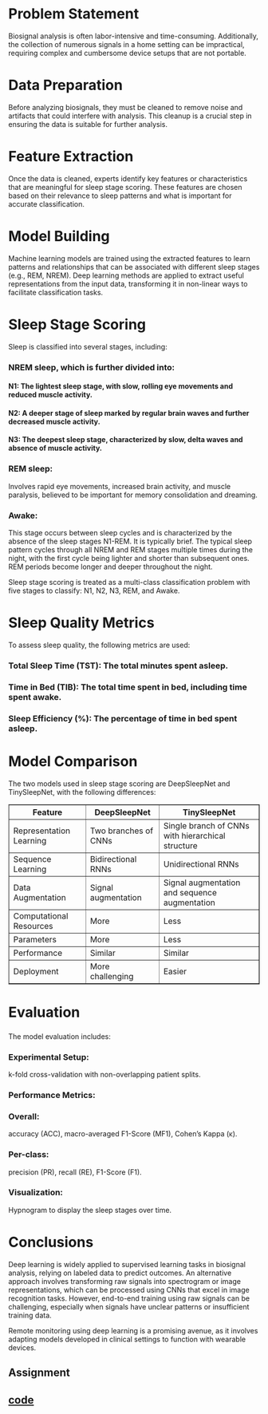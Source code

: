 <h1>Problem Statement</h1>
Biosignal analysis is often labor-intensive and time-consuming. Additionally, the collection of numerous signals in a home setting can be impractical, requiring complex and cumbersome device setups that are not portable.

<h1>Data Preparation</h1>
Before analyzing biosignals, they must be cleaned to remove noise and artifacts that could interfere with analysis. This cleanup is a crucial step in ensuring the data is suitable for further analysis.

<h1>Feature Extraction</h1>
Once the data is cleaned, experts identify key features or characteristics that are meaningful for sleep stage scoring. These features are chosen based on their relevance to sleep patterns and what is important for accurate classification.

<h1>Model Building</h1>
Machine learning models are trained using the extracted features to learn patterns and relationships that can be associated with different sleep stages (e.g., REM, NREM). Deep learning methods are applied to extract useful representations from the input data, transforming it in non-linear ways to facilitate classification tasks.

<h1>Sleep Stage Scoring</h1>
Sleep is classified into several stages, including:

<h3>NREM sleep, which is further divided into:</h3>
<h4>N1: The lightest sleep stage, with slow, rolling eye movements and reduced muscle activity.</h4>
<h4>N2: A deeper stage of sleep marked by regular brain waves and further decreased muscle activity.</h4>
<h4>N3: The deepest sleep stage, characterized by slow, delta waves and absence of muscle activity.</h4>
<h3>REM sleep:</h3> Involves rapid eye movements, increased brain activity, and muscle paralysis, believed to be important for memory consolidation and dreaming.
<h3>Awake:</h3> This stage occurs between sleep cycles and is characterized by the absence of the sleep stages N1-REM. It is typically brief.
The typical sleep pattern cycles through all NREM and REM stages multiple times during the night, with the first cycle being lighter and shorter than subsequent ones. REM periods become longer and deeper throughout the night.

Sleep stage scoring is treated as a multi-class classification problem with five stages to classify: N1, N2, N3, REM, and Awake.

<h1>Sleep Quality Metrics</h1>
To assess sleep quality, the following metrics are used:

<h3>Total Sleep Time (TST): The total minutes spent asleep.</h3>
<h3>Time in Bed (TIB): The total time spent in bed, including time spent awake.</h3>
<h3>Sleep Efficiency (%): The percentage of time in bed spent asleep.</h3>
<h1>Model Comparison</h1>
The two models used in sleep stage scoring are DeepSleepNet and TinySleepNet, with the following differences:

<table border="1">
  <thead>
    <tr>
      <th>Feature</th>
      <th>DeepSleepNet</th>
      <th>TinySleepNet</th>
    </tr>
  </thead>
  <tbody>
    <tr>
      <td>Representation Learning</td>
      <td>Two branches of CNNs</td>
      <td>Single branch of CNNs with hierarchical structure</td>
    </tr>
    <tr>
      <td>Sequence Learning</td>
      <td>Bidirectional RNNs</td>
      <td>Unidirectional RNNs</td>
    </tr>
    <tr>
      <td>Data Augmentation</td>
      <td>Signal augmentation</td>
      <td>Signal augmentation and sequence augmentation</td>
    </tr>
    <tr>
      <td>Computational Resources</td>
      <td>More</td>
      <td>Less</td>
    </tr>
    <tr>
      <td>Parameters</td>
      <td>More</td>
      <td>Less</td>
    </tr>
    <tr>
      <td>Performance</td>
      <td>Similar</td>
      <td>Similar</td>
    </tr>
    <tr>
      <td>Deployment</td>
      <td>More challenging</td>
      <td>Easier</td>
    </tr>
  </tbody>
</table>

<h1>Evaluation</h1>
<h3></h3>The model evaluation includes:</h3>

<h3>Experimental Setup:</h3> k-fold cross-validation with non-overlapping patient splits.
<h3>Performance Metrics:</h3>
<h3>Overall:</h3> accuracy (ACC), macro-averaged F1-Score (MF1), Cohen’s Kappa (κ).
<h3>Per-class:</h3> precision (PR), recall (RE), F1-Score (F1).
<h3>Visualization:</h3> Hypnogram to display the sleep stages over time.
<h1>Conclusions</h1>
Deep learning is widely applied to supervised learning tasks in biosignal analysis, relying on labeled data to predict outcomes. An alternative approach involves transforming raw signals into spectrogram or image representations, which can be processed using CNNs that excel in image recognition tasks. However, end-to-end training using raw signals can be challenging, especially when signals have unclear patterns or insufficient training data.

Remote monitoring using deep learning is a promising avenue, as it involves adapting models developed in clinical settings to function with wearable devices.

<h2>Assignment<h2>
<a href="https://github.com/punnavitp/project/blob/main/brain.py">code</a>
